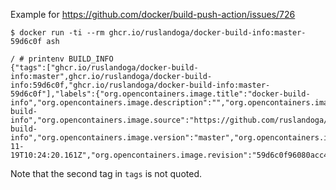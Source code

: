 Example for https://github.com/docker/build-push-action/issues/726

```console
$ docker run -ti --rm ghcr.io/ruslandoga/docker-build-info:master-59d6c0f ash

/ # printenv BUILD_INFO
{"tags":["ghcr.io/ruslandoga/docker-build-info:master",ghcr.io/ruslandoga/docker-build-info:59d6c0f,"ghcr.io/ruslandoga/docker-build-info:master-59d6c0f"],"labels":{"org.opencontainers.image.title":"docker-build-info","org.opencontainers.image.description":"","org.opencontainers.image.url":"https://github.com/ruslandoga/docker-build-info","org.opencontainers.image.source":"https://github.com/ruslandoga/docker-build-info","org.opencontainers.image.version":"master","org.opencontainers.image.created":"2022-11-19T10:24:20.161Z","org.opencontainers.image.revision":"59d6c0f96080acc485cbbf11bbffa1b472d2b12b","org.opencontainers.image.licenses":""}}
```

Note that the second tag in `tags` is not quoted.
